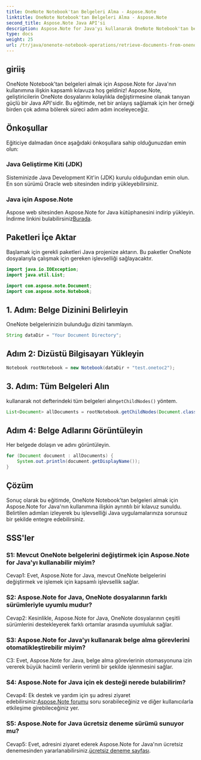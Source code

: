 ```yaml
---
title: OneNote Notebook'tan Belgeleri Alma - Aspose.Note
linktitle: OneNote Notebook'tan Belgeleri Alma - Aspose.Note
second_title: Aspose.Note Java API'si
description: Aspose.Note for Java'yı kullanarak OneNote Notebook'tan belgeleri nasıl alacağınızı öğrenin. Sorunsuz entegrasyon için adım adım kılavuzumuzu izleyin.
type: docs
weight: 25
url: /tr/java/onenote-notebook-operations/retrieve-documents-from-onenote-notebook/
---
```

## giriiş

OneNote Notebook'tan belgeleri almak için Aspose.Note for Java'nın kullanımına ilişkin kapsamlı kılavuza hoş geldiniz! Aspose.Note, geliştiricilerin OneNote dosyalarını kolaylıkla değiştirmesine olanak tanıyan güçlü bir Java API'sidir. Bu eğitimde, net bir anlayış sağlamak için her örneği birden çok adıma bölerek süreci adım adım inceleyeceğiz.

## Önkoşullar

Eğiticiye dalmadan önce aşağıdaki önkoşullara sahip olduğunuzdan emin olun:

### Java Geliştirme Kiti (JDK)

Sisteminizde Java Development Kit'in (JDK) kurulu olduğundan emin olun. En son sürümü Oracle web sitesinden indirip yükleyebilirsiniz.

### Java için Aspose.Note

 Aspose web sitesinden Aspose.Note for Java kütüphanesini indirip yükleyin. İndirme linkini bulabilirsiniz[Burada](https://releases.aspose.com/note/java/).

## Paketleri İçe Aktar

Başlamak için gerekli paketleri Java projenize aktarın. Bu paketler OneNote dosyalarıyla çalışmak için gereken işlevselliği sağlayacaktır.

```java
import java.io.IOException;
import java.util.List;

import com.aspose.note.Document;
import com.aspose.note.Notebook;
```

## 1. Adım: Belge Dizinini Belirleyin

OneNote belgelerinizin bulunduğu dizini tanımlayın.

```java
String dataDir = "Your Document Directory";
```

## Adım 2: Dizüstü Bilgisayarı Yükleyin

```java
Notebook rootNotebook = new Notebook(dataDir + "test.onetoc2");
```

## 3. Adım: Tüm Belgeleri Alın

 kullanarak not defterindeki tüm belgeleri alın`getChildNodes()` yöntem.

```java
List<Document> allDocuments = rootNotebook.getChildNodes(Document.class);
```

## Adım 4: Belge Adlarını Görüntüleyin

Her belgede dolaşın ve adını görüntüleyin.

```java
for (Document document : allDocuments) {
    System.out.println(document.getDisplayName());
}
```

## Çözüm

Sonuç olarak bu eğitimde, OneNote Notebook'tan belgeleri almak için Aspose.Note for Java'nın kullanımına ilişkin ayrıntılı bir kılavuz sunuldu. Belirtilen adımları izleyerek bu işlevselliği Java uygulamalarınıza sorunsuz bir şekilde entegre edebilirsiniz.

## SSS'ler

### S1: Mevcut OneNote belgelerini değiştirmek için Aspose.Note for Java'yı kullanabilir miyim?

Cevap1: Evet, Aspose.Note for Java, mevcut OneNote belgelerini değiştirmek ve işlemek için kapsamlı işlevsellik sağlar.

### S2: Aspose.Note for Java, OneNote dosyalarının farklı sürümleriyle uyumlu mudur?

Cevap2: Kesinlikle, Aspose.Note for Java, OneNote dosyalarının çeşitli sürümlerini destekleyerek farklı ortamlar arasında uyumluluk sağlar.

### S3: Aspose.Note for Java'yı kullanarak belge alma görevlerini otomatikleştirebilir miyim?

C3: Evet, Aspose.Note for Java, belge alma görevlerinin otomasyonuna izin vererek büyük hacimli verilerin verimli bir şekilde işlenmesini sağlar.

### S4: Aspose.Note for Java için ek desteği nerede bulabilirim?

 Cevap4: Ek destek ve yardım için şu adresi ziyaret edebilirsiniz:[Aspose.Note forumu](https://forum.aspose.com/c/note/28) soru sorabileceğiniz ve diğer kullanıcılarla etkileşime girebileceğiniz yer.

### S5: Aspose.Note for Java ücretsiz deneme sürümü sunuyor mu?

 Cevap5: Evet, adresini ziyaret ederek Aspose.Note for Java'nın ücretsiz denemesinden yararlanabilirsiniz.[ücretsiz deneme sayfası](https://releases.aspose.com/).